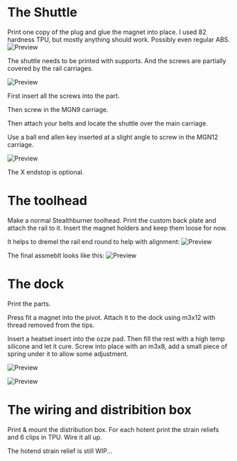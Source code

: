 # The Shuttle

Print one copy of the plug and glue the magnet into place.
I used 82 hardness TPU, but mostly anything should work. Possibly even regular ABS.
![Preview](/images/Plug.jpg)

The shuttle needs to be printed with supports. And the screws are partially covered by the rail carriages.

![Preview](/images/Shuttle.jpg)

First insert all the screws into the part. 

Then screw in the MGN9 carriage. 

Then attach your belts and locate the shuttle over the main carriage.

Use a ball end allen key inserted at a slight angle to screw in the MGN12 carriage.

![Preview](/images/ShuttleMounted.jpg)

The X endstop is optional.

# The toolhead

Make a normal Stealthburner toolhead. Print the custom back plate and attach the rail to it.
Insert the magnet holders and keep them loose for now.

It helps to dremel the rail end round to help with alignment:
![Preview](/images/RailEnd.jpg)

The final assmeblt looks like this:
![Preview](/images/StealthburnerAssembed.jpg)

# The dock

Print the parts. 

Press fit a magnet into the pivot.
Attach it to the dock using m3x12 with thread removed from the tips.

Insert a heatset insert into the ozze pad. Then fill the rest with a high temp silicone and let it cure. Screw into place with an m3x8, add a small piece of spring under it to allow some adjustment.

![Preview](/images/DockParts.jpg)

![Preview](/images/Dock.jpg)

# The wiring and distribition box

Print & mount the distribution box.
For each hotent print the strain reliefs and 6 clips in TPU.
Wire it all up.

The hotend strain relief is still WIP...


